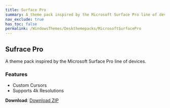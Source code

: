 ```yaml
---
title: Surface Pro
summary: A theme pack inspired by the Microsoft Surface Pro line of devices
nav_exclude: true
has_toc: false
permalink: /WindowsThemes/Deskthemepacks/MicrosoftSurfacePro
---
```

## Sufrace Pro
A theme pack inspired by the Microsoft Surface Pro line of devices.


### Features

- Custom Cursors
- Supports 4k Resolutions

**Download**: [Download ZIP](https://gitlab.com/the-back-room/deskthemepacks/sfw/surface-pro/-/archive/main/surface-pro-main.zip)